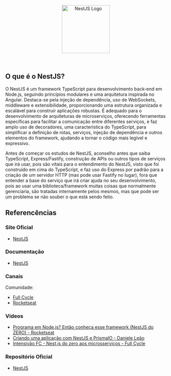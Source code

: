 <p align="center">
    <image src="../../logos/nestjs-logo.png" height="150px" alt="NestJS Logo" />
</p>

</br>

## O que é o NestJS?

O NestJS é um framework TypeScript para desenvolvimento back-end em Node.js, seguindo princípios modulares e uma arquitetura inspirada no Angular. Destaca-se pela injeção de dependência, uso de WebSockets, middleware e extensibilidade, proporcionando uma estrutura organizada e escalável para construir aplicações robustas.
É adequado para o desenvolvimento de arquiteturas de microserviços, oferecendo ferramentas específicas para facilitar a comunicação entre diferentes serviços, e faz amplo uso de decoradores, uma característica do TypeScript, para simplificar a definição de rotas, serviços, injeção de dependência e outros elementos do framework, ajudando a tornar o código mais legível e expressivo.

Antes de começar os estudos de NestJS, aconselho antes que saiba TypeScript, Express/Fastify, construção de APIs ou outros tipos de serviços que irá usar, pois são vitais para o entendimento do NestJS, visto que foi construído em cima do TypeScript, e faz uso do Express por padrão para a criação de um servidor HTTP (mas pode usar Fastify no lugar), fora que entender a base do serviço que irá criar ajuda no seu desenvolvimento, pois ao usar uma biblioteca/framework muitas coisas que normalmente gerenciaria, são tratadas internamente pelos mesmos, mas que pode ser um problema se não souber o que está sendo feito.

## Referencências

### Site Oficial

- [NestJS](https://nestjs.com/)

### Documentação
- [NestJS](https://docs.nestjs.com/)

### Canais

Comunidade:
- [Full Cycle](https://www.youtube.com/@FullCycle/)
- [Rocketseat](https://www.youtube.com/@rocketseat/)

### Vídeos

- [Programa em Node.js? Então conheça esse framework (NestJS do ZERO) - Rocketseat](https://www.youtube.com/live/TRa55WbWnvQ?si=UiCtYRVJ8BqrmuxT/)
- [Criando uma aplicação com NestJS e PrismaIO - Daniele Leão](https://youtu.be/0Idug0e9tPw?si=E-BIlzB7FgYfaEPy/)
- [Intensivão FC - Nest.js do zero aos microsserviços - Full Cycle](https://www.youtube.com/live/VP5-RKpfHIg?si=lvxa9j0cKncYQpr5/)

### Repositório Oficial

- [NestJS](https://github.com/nestjs/nest/)
